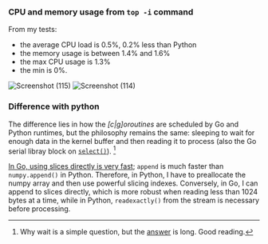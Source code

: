 ### CPU and memory usage from `top -i` command

From my tests:

- the average CPU load is 0.5%, 0.2% less than Python
- the memory usage is between 1.4% and 1.6%
- the max CPU usage is 1.3%
- the min is 0%.


![Screenshot (115)](https://github.com/TIT8/BLE-sensor_PDM-microphone/assets/68781644/7713365b-8207-445a-8d84-d8f3145f899c)
![Screenshot (114)](https://github.com/TIT8/BLE-sensor_PDM-microphone/assets/68781644/f4bb1a16-fadf-44ea-819b-e8a139c439d4)

### Difference with python

The difference lies in how the _[c|g]oroutines_ are scheduled by Go and Python runtimes, but the philosophy remains the same: sleeping to wait for enough data in the kernel buffer and then reading it to process (also the Go serial libray block on [`select()`](https://github.com/bugst/go-serial/blob/0925f99089e0b2f8324e7de73fd40fbfd5ddd255/serial_unix.go#L81)). [^1]

<ins>In Go, using slices directly is very fast</ins>; `append` is much faster than `numpy.append()` in Python. Therefore, in Python, I have to preallocate the numpy array and then use powerful slicing indexes. Conversely, in Go, I can append to slices directly, which is more robust when reading less than 1024 bytes at a time, while in Python, `readexactly()` from the stream is necessary before processing.

[^1]: Why wait is a simple question, but the [answer](https://github.com/0xAX/linux-insides/blob/master/SUMMARY.md) is long. Good reading.
